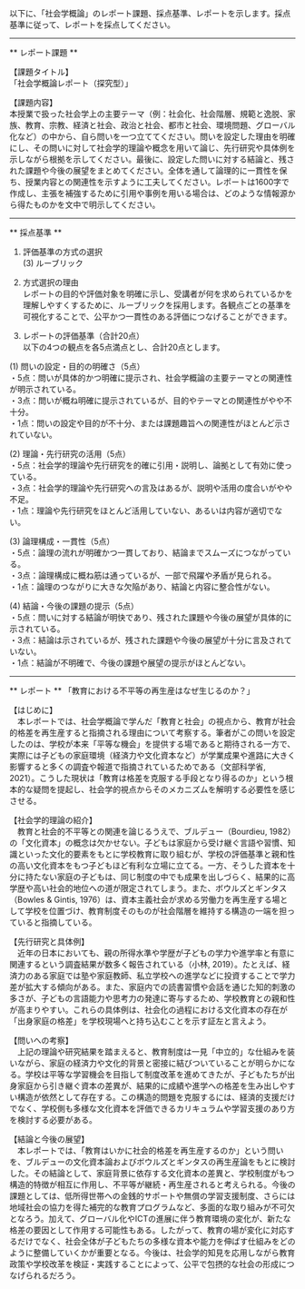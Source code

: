 以下に、「社会学概論」のレポート課題、採点基準、レポートを示します。採点基準に従って、レポートを採点してください。

---------------------------------------
** レポート課題 **

【課題タイトル】  
「社会学概論レポート（探究型）」

【課題内容】  
本授業で扱った社会学上の主要テーマ（例：社会化、社会階層、規範と逸脱、家族、教育、宗教、経済と社会、政治と社会、都市と社会、環境問題、グローバル化など）の中から、自ら問いを一つ立ててください。問いを設定した理由を明確にし、その問いに対して社会学的理論や概念を用いて論じ、先行研究や具体例を示しながら根拠を示してください。最後に、設定した問いに対する結論と、残された課題や今後の展望をまとめてください。全体を通して論理的に一貫性を保ち、授業内容との関連性を示すように工夫してください。レポートは1600字で作成し、主張を補強するために引用や事例を用いる場合は、どのような情報源から得たものかを文中で明示してください。

---------------------------------------
** 採点基準 **

1. 評価基準の方式の選択  
(3) ルーブリック

2. 方式選択の理由  
レポートの目的や評価対象を明確に示し、受講者が何を求められているかを理解しやすくするために、ルーブリックを採用します。各観点ごとの基準を可視化することで、公平かつ一貫性のある評価につなげることができます。

3. レポートの評価基準（合計20点）  
以下の4つの観点を各5点満点とし、合計20点とします。

(1) 問いの設定・目的の明確さ（5点）  
・5点：問いが具体的かつ明確に提示され、社会学概論の主要テーマとの関連性が明示されている。  
・3点：問いが概ね明確に提示されているが、目的やテーマとの関連性がやや不十分。  
・1点：問いの設定や目的が不十分、または課題趣旨への関連性がほとんど示されていない。  

(2) 理論・先行研究の活用（5点）  
・5点：社会学的理論や先行研究を的確に引用・説明し、論拠として有効に使っている。  
・3点：社会学的理論や先行研究への言及はあるが、説明や活用の度合いがやや不足。  
・1点：理論や先行研究をほとんど活用していない、あるいは内容が適切でない。  

(3) 論理構成・一貫性（5点）  
・5点：論理の流れが明確かつ一貫しており、結論までスムーズにつながっている。  
・3点：論理構成に概ね筋は通っているが、一部で飛躍や矛盾が見られる。  
・1点：論理のつながりに大きな欠陥があり、結論と内容に整合性がない。  

(4) 結論・今後の課題の提示（5点）  
・5点：問いに対する結論が明快であり、残された課題や今後の展望が具体的に示されている。  
・3点：結論は示されているが、残された課題や今後の展望が十分に言及されていない。  
・1点：結論が不明確で、今後の課題や展望の提示がほとんどない。  

---------------------------------------
** レポート **
「教育における不平等の再生産はなぜ生じるのか？」

【はじめに】  
　本レポートでは、社会学概論で学んだ「教育と社会」の視点から、教育が社会的格差を再生産すると指摘される理由について考察する。筆者がこの問いを設定したのは、学校が本来「平等な機会」を提供する場であると期待される一方で、実際には子どもの家庭環境（経済力や文化資本など）が学業成果や進路に大きく影響すると多くの調査や報道で指摘されているためである（文部科学省, 2021）。こうした現状は「教育は格差を克服する手段となり得るのか」という根本的な疑問を提起し、社会学的視点からそのメカニズムを解明する必要性を感じさせる。

【社会学的理論の紹介】  
　教育と社会的不平等との関連を論じるうえで、ブルデュー（Bourdieu, 1982）の「文化資本」の概念は欠かせない。子どもは家庭から受け継ぐ言語や習慣、知識といった文化的要素をもとに学校教育に取り組むが、学校の評価基準と親和性の高い文化資本をもつ子どもほど有利な立場に立てる。一方、そうした資本を十分に持たない家庭の子どもは、同じ制度の中でも成果を出しづらく、結果的に高学歴や高い社会的地位への道が限定されてしまう。また、ボウルズとギンタス（Bowles & Gintis, 1976）は、資本主義社会が求める労働力を再生産する場として学校を位置づけ、教育制度そのものが社会階層を維持する構造の一端を担っていると指摘している。

【先行研究と具体例】  
　近年の日本においても、親の所得水準や学歴が子どもの学力や進学率と有意に関連するという調査結果が数多く報告されている（小林, 2019）。たとえば、経済力のある家庭では塾や家庭教師、私立学校への進学などに投資することで学力差が拡大する傾向がある。また、家庭内での読書習慣や会話を通じた知的刺激の多さが、子どもの言語能力や思考力の発達に寄与するため、学校教育との親和性が高まりやすい。これらの具体例は、社会化の過程における文化資本の存在が「出身家庭の格差」を学校現場へと持ち込むことを示す証左と言えよう。

【問いへの考察】  
　上記の理論や研究結果を踏まえると、教育制度は一見「中立的」な仕組みを装いながら、家庭の経済力や文化的背景と密接に結びついていることが明らかになる。学校は平等な学習機会を目指して制度改革を進めてきたが、子どもたちが出身家庭から引き継ぐ資本の差異が、結果的に成績や進学への格差を生み出しやすい構造が依然として存在する。この構造的問題を克服するには、経済的支援だけでなく、学校側も多様な文化資本を評価できるカリキュラムや学習支援のあり方を検討する必要がある。

【結論と今後の展望】  
　本レポートでは、「教育はいかに社会的格差を再生産するのか」という問いを、ブルデューの文化資本論およびボウルズとギンタスの再生産論をもとに検討した。その結論として、家庭背景に依存する文化資本の差異と、学校制度がもつ構造的特徴が相互に作用し、不平等が継続・再生産されると考えられる。今後の課題としては、低所得世帯への金銭的サポートや無償の学習支援制度、さらには地域社会の協力を得た補完的な教育プログラムなど、多面的な取り組みが不可欠となろう。加えて、グローバル化やICTの進展に伴う教育環境の変化が、新たな格差の要因として作用する可能性もある。したがって、教育の場が変化に対応するだけでなく、社会全体が子どもたちの多様な資本や能力を伸ばす仕組みをどのように整備していくかが重要となる。今後は、社会学的知見を応用しながら教育政策や学校改革を検証・実践することによって、公平で包摂的な社会の形成につなげられるだろう。

